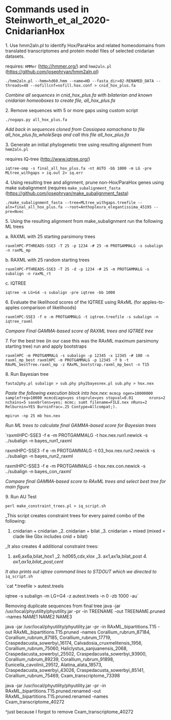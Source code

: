 # Commands used in Steinworth_et_al_2020-CnidarianHox
1\. Use  hmm2aln.pl to identify Hox/ParaHox and related homeodomains from translated transcriptomes and protein model files of selected cnidarian datasets.

requires: `HMMer` (http://hmmer.org/) and `hmm2aln.pl` (https://github.com/josephryan/hmm2aln.pl)

 `./hmm2aln.pl --hmm=hd60.hmm --name=HD --fasta_dir=02-RENAMED_DATA --threads=40 --nofillcnf=nofill.hox.conf > cnid_hox_plus.fa`

_Combine all sequences in cnid_hox_plus.fa with bilaterian and known cnidarian homeoboxes to create file, all_hox_plus.fa_

2\. Remove sequences with 5 or more gaps using custom script

 `./nogaps.py all_hox_plus.fa`

_Add back in sequences cloned from Cassiopea xamachana to file all_hox_plus.fa_wholeSeqs and call this file all_hox_plus.fa_

3\. Generate an initial phylogenetic tree using resulting alignment from `hmm2aln.pl`

requires IQ-tree (http://www.iqtree.org/)

 `iqtree-omp -s final_all_hox_plus.fa -nt AUTO -bb 1000 -m LG -pre MLtree_withgaps > iq.out 2> iq.err`

4\. Using resulting tree and alignment, prune non-Hox/ParaHox genes using make subalignment
(requires `make_subalignment_fasta` (https://github.com/josephryan/make_subalignment_fasta)

 `./make_subalignment_fasta --tree=MLtree_withgaps.treefile --aln=final_all_hox_plus.fa --root=Anthopleura_elegantissima_45195 --pre=Nvec`

5\. Using the resulting alignment from make_subalignment run the following ML trees 

  a\. RAXML with 25 starting parsimony trees
  
   `raxmlHPC-PTHREADS-SSE3 -T 25 -p 1234 -# 25 -m PROTGAMMALG -s subalign -n raxML_mp`

  b\. RAXML with 25 random starting trees
  
   `raxmlHPC-PTHREADS-SSE3 -T 25 -d -p 1234 -# 25 -m PROTGAMMALG -s subalign -n raxML_rt`

  c\. IQTREE
  
   `iqtree -m LG+G4 -s subalign -pre iqtree -bb 1000`

6\. Evaluate the likelihood scores of the IQTREE using RAxML (for apples-to-apples comparison of likelihoods)

 `raxmlHPC-SSE3 -f e -m PROTGAMMALG -t iqtree.treefile -s subalign -n iqtree_raxml`

_Compare Final GAMMA-based score of RAXML trees and IQTREE tree_ 

7\. For the best tree (in our case this was the RAxML maximum parsimony starting tree) run and apply bootstraps

 `raxmlHPC -m PROTGAMMALG -s subalign -p 12345 -x 12345 -# 100 -n raxml_mp_best
  raxmlHPC -m PROTGAMMALG -p 12345 -f b -t RAxML_bestTree.raxml_mp -z RAxML_bootstrap.raxml_mp_best -n T15`

8\. Run Bayesian tree

`fasta2phy.pl subalign > sub.phy
phy2bayesnex.pl sub.phy > hox.nex`

_Paste the following execution block into hox.nex:_
`mcmcp ngen=10000000 samplefreq=10000 mcmcdiagn=yes stoprule=yes stopval=0.01       nruns=2 nchains=5 savebrlens=yes; mcmc; sumt filename=FILE.nex nRuns=2 Relburnin=YES BurninFrac=.25 Contype=Allcompat;).`

`mpirun -np 25 mb hox.nex`

_Run ML trees to calculate final GAMMA-based score for Bayesian trees_

`raxmlHPC-SSE3 -f e -m PROTGAMMALG -t hox.nex.run1.newick -s ../subalign -n bayes_run1_raxml

raxmlHPC-SSE3 -f e -m PROTGAMMALG -t 03_hox.nex.run2.newick -s ../subalign -n bayes_run2_raxml

raxmlHPC-SSE3 -f e -m PROTGAMMALG -t hox.nex.con.newick -s ../subalign -n bayes_con_raxml`

_Compare final GAMMA-based score to RAxML trees and select best tree for main figure_


9\. Run AU Test

 `perl make_constraint_trees.pl > iq_script.sh`

_This script creates constraint trees for every paired combo of the following:
   1. cnidarian + cnidarian
   _2. cnidarian + bilat
   _3. cnidarian + mixed (mixed = clade like Gbx includes cnid + bilat)

_It also creates 4 additional constraint trees:
   1. ax6,ax6a,bilat_hox1
   _2. hd065,cdx,xlox
   _3. ax1,ax1a,bilat_post
   _4. ax1,ax1a,bilat_post,cent_

_It also prints out iqtree command lines to STDOUT which we directed to_ `iq_script.sh`

 `cat *.treefile > autest.treels

  iqtree -s subalign -m LG+G4 -z autest.treels -n 0 -zb 1000 -au`

Removing duplicate sequences from final tree
java -jar /usr/local/phyutility/phyutility.jar -pr -in TREENAME -out TREENAME.pruned -names NAME1 NAME2 NAME3

java -jar /usr/local/phyutility/phyutility.jar -pr -in RAxML_bipartitions.T15 -out RAxML_bipartitions.T15.pruned -names Corallium_rubrum_87184, Corallium_rubrum_87185, Corallium_rubrum_17719, Craspedacusta_sowerbyi_16174, Calvadosia_cruxmelitensis_1956, Corallium_rubrum_75060, Haliclystus_sanjuanensis_2068, Craspedacusta_sowerbyi_25502, Craspedacusta_sowerbyi_93900, Corallium_rubrum_89239, Corallium_rubrum_91898, Eunicella_cavolinii_29512, Alatina_alata_18573, Craspedacusta_sowerbyi_43026, Craspedacusta_sowerbyi_85141, Corallium_rubrum_75469, Cxam_transcriptome_73398

java -jar /usr/local/phyutility/phyutility.jar -pr -in RAxML_bipartitions.T15.pruned.renamed -out RAxML_bipartitions.T15.pruned.renamed -names Cxam_transcriptome_40272

^just because I forgot to remove Cxam_transcriptome_40272
